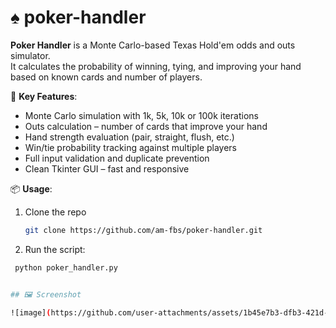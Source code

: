 # ♠️ poker-handler

**Poker Handler** is a Monte Carlo-based Texas Hold'em odds and outs simulator.  
It calculates the probability of winning, tying, and improving your hand based on known cards and number of players.  

🎯 **Key Features**:
- Monte Carlo simulation with 1k, 5k, 10k or 100k iterations
- Outs calculation – number of cards that improve your hand
- Hand strength evaluation (pair, straight, flush, etc.)
- Win/tie probability tracking against multiple players
- Full input validation and duplicate prevention
- Clean Tkinter GUI – fast and responsive

📦 **Usage**:
1. Clone the repo  
   ```bash
   git clone https://github.com/am-fbs/poker-handler.git


2. Run the script:

 ```bash
  python poker_handler.py


## 🖼️ Screenshot

![image](https://github.com/user-attachments/assets/1b45e7b3-dfb3-421d-8c90-7835cebc8c97)


